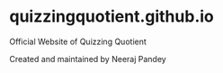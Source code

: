 # quizzingquotient.github.io
Official Website of Quizzing Quotient

Created and maintained by Neeraj Pandey
